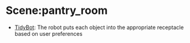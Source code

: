 # Scene:pantry_room

- [TidyBot](oed-playground/tree/master/pages/datasets/tidybot.md): The robot puts each object into the appropriate receptacle based on user preferences